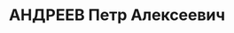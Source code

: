 ---
title: АНДРЕЕВ Петр Алексеевич
description: "Род. в 1897, г. Орел, русский, обр.: низшее, член ВКП(б). Проживал:\
  \ Новоселицкий р-н, Овцесовхоз № 17. Редактор районной газеты \"Красный овцевод\"\
  \ \n  Арестован 09.08.1937. Приговор: 10 лет лагерей"
---